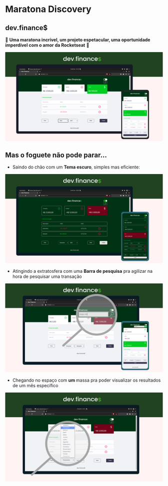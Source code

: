 # Maratona Discovery 
## dev.finance$

🚀 **Uma maratona incrível, um projeto espetacular, uma oportunidade imperdível com o amor da Rocketseat** 🚀

![](assets/dev_finances_v2.jpg)

## Mas o foguete não pode parar...

* Saindo do chão com um **Tema escuro**, simples mas eficiente:

![](assets/dev_finances_v2_dark_mode.jpg)

* Atingindo a extratosfera com uma **Barra de pesquisa** pra agilizar na hora de pesquisar uma transação

![](assets/dev_finances_v2_search-bar.jpg)

* Chegando no espaço com **um <selector/>** massa pra poder visualizar os resultados de um mês específico

![](assets/dev_finances_v2_selector.jpg)
